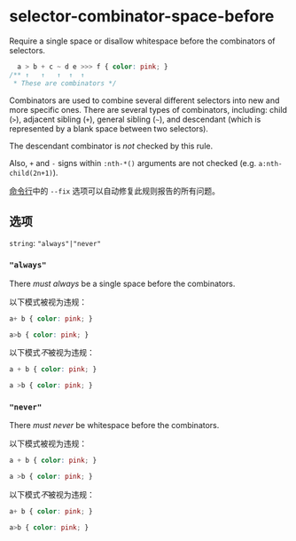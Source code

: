 # selector-combinator-space-before

Require a single space or disallow whitespace before the combinators of selectors.

```css
  a > b + c ~ d e >>> f { color: pink; }
/** ↑   ↑   ↑  ↑  ↑
 * These are combinators */
```

Combinators are used to combine several different selectors into new and more specific ones. There are several types of combinators, including: child (`>`), adjacent sibling (`+`), general sibling (`~`), and descendant (which is represented by a blank space between two selectors).

The descendant combinator is *not* checked by this rule.

Also, `+` and `-` signs within `:nth-*()` arguments are not checked (e.g. `a:nth-child(2n+1)`).

[命令行](../../../docs/user-guide/cli.md#自动修复错误)中的 `--fix` 选项可以自动修复此规则报告的所有问题。

## 选项

`string`: `"always"|"never"`

### `"always"`

There *must always* be a single space before the combinators.

以下模式被视为违规：

```css
a+ b { color: pink; }
```

```css
a>b { color: pink; }
```

以下模式*不*被视为违规：

```css
a + b { color: pink; }
```

```css
a >b { color: pink; }
```

### `"never"`

There *must never* be whitespace before the combinators.

以下模式被视为违规：

```css
a + b { color: pink; }
```

```css
a >b { color: pink; }
```

以下模式*不*被视为违规：

```css
a+ b { color: pink; }
```

```css
a>b { color: pink; }
```
